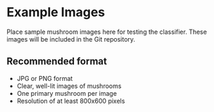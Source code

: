 # Example Images

Place sample mushroom images here for testing the classifier. These images will be included in the Git repository.

## Recommended format

- JPG or PNG format
- Clear, well-lit images of mushrooms
- One primary mushroom per image
- Resolution of at least 800x600 pixels
